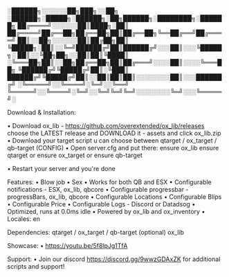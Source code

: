 ░██████╗░░░░░░██╗███╗░░██╗  ░██████╗░█████╗░██████╗░██╗██████╗░████████╗░██████╗
██╔════╝░░░░░░██║████╗░██║  ██╔════╝██╔══██╗██╔══██╗██║██╔══██╗╚══██╔══╝██╔════╝
██║░░██╗░░░░░░██║██╔██╗██║  ╚█████╗░██║░░╚═╝██████╔╝██║██████╔╝░░░██║░░░╚█████╗░
██║░░╚██╗██╗░░██║██║╚████║  ░╚═══██╗██║░░██╗██╔══██╗██║██╔═══╝░░░░██║░░░░╚═══██╗
╚██████╔╝╚█████╔╝██║░╚███║  ██████╔╝╚█████╔╝██║░░██║██║██║░░░░░░░░██║░░░██████╔╝
░╚═════╝░░╚════╝░╚═╝░░╚══╝  ╚═════╝░░╚════╝░╚═╝░░╚═╝╚═╝╚═╝░░░░░░░░╚═╝░░░╚═════╝░


Download & Installation:

• Download ox_lib - https://github.com/overextended/ox_lib/releases choose the LATEST release and DOWNLOAD it - assets and click ox_lib.zip
• Download your target script u can choose between  qtarget / ox_target / qb-target (CONFIG) 
• Open server.cfg and put there:
ensure ox_lib
ensure qtarget or ensure ox_target or ensure qb-target

• Restart your server and you're done

Features:
• Blow job
• Sex
• Works for both QB and ESX
• Configurable notifications - ESX, ox_lib, qbcore
• Configurable progressbar - progressBars, ox_lib, qbcore
• Configurable Locations
• Configurable Blips
• Configurable Price
• Configurable Logs - Discord or Datadsog
• Optimized, runs at 0.0ms idle
• Powered by ox_lib and ox_inventory
• Locales: en

Dependencies:
qtarget / ox_target / qb-target (optional)
ox_lib


Showcase:
• https://youtu.be/5f8lpJg1TfA 

 
Support:
• Join our discord https://discord.gg/9wwzGDAxZK for additional scripts and support!
